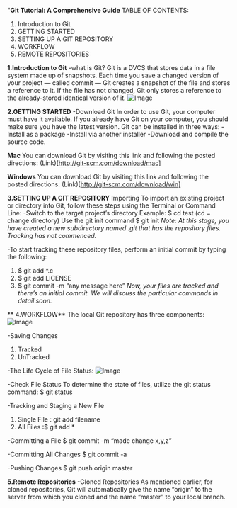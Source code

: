 "**Git Tutorial: A Comprehensive Guide**
TABLE OF CONTENTS:
1. Introduction to Git
2. GETTING STARTED
3. SETTING UP A GIT REPOSITORY
4. WORKFLOW
5. REMOTE REPOSITORIES

**1.Introduction to Git**
-what is Git?
Git is a DVCS that stores data in a file system made up of snapshots. Each time you save a changed version of your project — called commit — Git creates a snapshot of the file and stores a reference to it. If the file has not changed, Git only stores a reference to the already-stored identical version of it.
![Image](https://blog.udemy.com/wp-content/uploads/2015/08/image066.png)

**2.GETTING STARTED**
-Download Git
In order to use Git, your computer must have it available. If you already have Git on your computer, you should make sure you have the latest version.
Git can be installed in three ways:
-Install as a package
-Install via another installer
-Download and compile the source code.

  **Mac**
You can download Git by visiting this link and following the posted directions:
(Link)[http://git-scm.com/download/mac]

  **Windows**
You can download Git by visiting this link and following the posted directions:
(Link)[http://git-scm.com/download/win]


**3.SETTING UP A GIT REPOSITORY**
Importing
To import an existing project or directory into Git, follow these steps using the Terminal or Command Line:
-Switch to the target project’s directory
Example:
$ cd test (cd = change directory)
Use the git init command
$ git init
*Note: At this stage, you have created a new subdirectory named .git that has the repository files. Tracking has not commenced.*

-To start tracking these repository files, perform an initial commit by typing the following:
1. $ git add *.c
2. $ git add LICENSE
3. $ git commit -m “any message here”
*Now, your files are tracked and there’s an initial commit. We will discuss the particular commands in detail soon.*

** 4.WORKFLOW**
The local Git repository has three components:
![Image](https://blog.udemy.com/wp-content/uploads/2015/08/image036.png)

-Saving Changes
1. Tracked
2. UnTracked

-The Life Cycle of File Status:
![Image](https://blog.udemy.com/wp-content/uploads/2015/08/image006.png)

-Check File Status
To determine the state of files, utilize the git status command: $ git status

-Tracking and Staging a New File
1. Single File : git add filename
2. All Files :$ git add *

-Committing a File
$ git commit -m “made change x,y,z”

-Committing All Changes
$ git commit -a

-Pushing Changes
$ git push origin master

**5.Remote Repositories**
-Cloned Repositories
As mentioned earlier, for cloned repositories, Git will automatically give the name “origin” to the server from which you cloned and the name “master” to your local branch.


